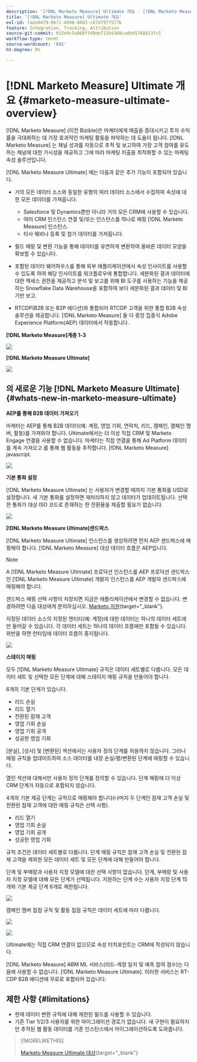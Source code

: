 ```yaml
---
description: '[!DNL Marketo Measure] Ultimate 개요 - [!DNL Marketo Measure]'
title: '[!DNL Marketo Measure] Ultimate 개요'
exl-id: fada9479-0671-4698-8043-c67d7977577b
feature: Integration, Tracking, Attribution
source-git-commit: 915e9c5a968ffd9de713b4308cadb91768613fc5
workflow-type: tm+mt
source-wordcount: '691'
ht-degree: 0%

---
```


# [!DNL Marketo Measure] Ultimate 개요 {#marketo-measure-ultimate-overview}

[!DNL Marketo Measure] (이전 Bizible)은 마케터에게 매출을 증대시키고 투자 수익률을 극대화하는 데 가장 효과적인 마케팅 활동을 파악하는 데 도움이 됩니다. [!DNL Marketo Measure] 는 채널 성과를 자동으로 추적 및 보고하여 가장 고객 참여를 유도하는 채널에 대한 가시성을 제공하고 그에 따라 마케팅 지출을 최적화할 수 있는 마케팅 속성 솔루션입니다.

[!DNL Marketo Measure Ultimate] 에는 다음과 같은 추가 기능이 포함되어 있습니다.

* 거의 모든 데이터 소스와 동일한 유형의 여러 데이터 소스에서 수집하여 속성에 대한 모든 데이터를 가져옵니다.
   * Salesforce 및 Dynamics뿐만 아니라 거의 모든 CRM에 사용할 수 있습니다.
   * 여러 CRM 인스턴스 연결 및/또는 인스턴스를 하나로 매핑 [!DNL Marketo Measure] 인스턴스.
   * 타사 웨비나 등록 및 참가 데이터를 가져옵니다.

* 필드 매핑 및 변환 기능을 통해 데이터를 유연하게 변환하여 올바른 데이터 모양을 확보할 수 있습니다.

* 포함된 데이터 웨어하우스를 통해 외부 애플리케이션에서 속성 인사이트를 사용할 수 있도록 하여 해당 인사이트를 워크플로우에 통합합니다. 세분화된 결과 데이터에 대한 액세스 권한을 제공하고 분석 및 보고를 위해 BI 도구를 사용하는 기능을 제공하는 Snowflake Data Warehouse을 포함하여 보다 세분화된 결과 데이터 및 BI 기반 보고.

* RTCDP(B2B 또는 B2P 에디션)와 통합되어 RTCDP 고객을 위한 통합 B2B 속성 솔루션을 제공합니다. [!DNL Marketo Measure] 둘 다 중앙 집중식 Adobe Experience Platform(AEP) 데이터에서 작동합니다.

**[!DNL Marketo Measure]계층 1-3**

![](assets/marketo-measure-ultimate-overview-1.png)

**[!DNL Marketo Measure Ultimate]**

![](assets/marketo-measure-ultimate-overview-2.png)

## 의 새로운 기능 [!DNL Marketo Measure Ultimate] {#whats-new-in-marketo-measure-ultimate}

**AEP를 통해 B2B 데이터 가져오기**

마케터는 AEP를 통해 B2B 데이터(예: 계정, 영업 기회, 연락처, 리드, 캠페인, 캠페인 멤버, 활동)를 가져와야 합니다. Ultimate에서는 더 이상 직접 CRM 및 Marketo Engage 연결을 사용할 수 없습니다. 마케터는 직접 연결을 통해 Ad Platform 데이터를 계속 가져오고 를 통해 웹 활동을 추적합니다. [!DNL Marketo Measure] javascript.

![](assets/marketo-measure-ultimate-overview-3.png)

**기본 통화 설정**

[!DNL Marketo Measure Ultimate] 는 사용자가 변경할 때까지 기본 통화를 USD로 설정합니다. 새 기본 통화를 설정하면 재처리하지 않고 데이터가 업데이트됩니다. 선택한 통화가 대상 ISO 코드로 존재하는 한 전환율을 제출할 필요가 없습니다.

![](assets/marketo-measure-ultimate-overview-4.png)

**[!DNL Marketo Measure Ultimate]샌드박스**

[!DNL Marketo Measure Ultimate] 인스턴스를 생성하려면 먼저 AEP 샌드박스에 매핑해야 합니다. [!DNL Marketo Measure] 대상 데이터 흐름은 AEP입니다.

>[!NOTE]
>
>A [!DNL Marketo Measure Ultimate] 프로덕션 인스턴스를 AEP 프로덕션 샌드박스 인 [!DNL Marketo Measure Ultimate] 개발자 인스턴스를 AEP 개발자 샌드박스에 매핑해야 합니다.

샌드박스 매핑 선택 사항이 저장되면 지금은 애플리케이션에서 변경할 수 없습니다. 변경하려면 다음 대상에게 문의하십시오. [Marketo 지원](https://nation.marketo.com/t5/support/ct-p/Support){target="_blank"}.

지정된 데이터 소스의 지정된 엔티티(예: 계정)에 대한 데이터는 하나의 데이터 세트에만 들어갈 수 있습니다. 각 데이터 세트는 하나의 데이터 흐름에만 포함될 수 있습니다. 위반을 하면 런타임에 데이터 흐름이 중지됩니다.

![](assets/marketo-measure-ultimate-overview-5.png)

**스테이지 매핑**

모두 [!DNL Marketo Measure Ultimate] 규칙은 데이터 세트별로 다릅니다. 모든 데이터 세트 및 선택한 모든 단계에 대해 스테이지 매핑 규칙을 만들어야 합니다.

6개의 기본 단계가 있습니다.

* 리드 손실
* 리드 열기
* 전환된 잠재 고객
* 영업 기회 손실
* 영업 기회 공개
* 성공한 영업 기회

[분실], [성사] 및 [변환된] 섹션에서는 사용자 정의 단계를 허용하지 않습니다. 그러나 매핑 규칙을 업데이트하여 소스 데이터를 내장 손실/평/변환된 단계에 매핑할 수 있습니다.

열린 섹션에 대해서만 사용자 정의 단계를 정의할 수 있습니다.
단계 매핑에 더 이상 CRM 단계가 자동으로 포함되지 않습니다.

4개의 기본 제공 단계는 규칙으로 매핑해야 합니다(나머지 두 단계인 잠재 고객 손실 및 전환된 잠재 고객에 대한 매핑 규칙은 선택 사항).

* 리드 열기
* 영업 기회 손실
* 영업 기회 공개
* 성공한 영업 기회

규칙 조건은 데이터 세트별로 다릅니다. 단계 매핑 규칙은 잠재 고객 손실 및 전환된 잠재 고객을 제외한 모든 데이터 세트 및 모든 단계에 대해 만들어야 합니다.

단계 및 부메랑과 사용자 지정 모델에 대한 선택 사항이 없습니다. 단계, 부메랑 및 사용자 지정 모델에 대해 모든 단계가 선택됩니다. 지원하는 단계 수는 사용자 지정 단계 15개와 기본 제공 단계 6개로 제한됩니다.

![](assets/marketo-measure-ultimate-overview-6.png)

캠페인 멤버 접점 규칙 및 활동 접점 규칙은 데이터 세트에 따라 다릅니다.

![](assets/marketo-measure-ultimate-overview-7.png)

![](assets/marketo-measure-ultimate-overview-8.png)

Ultimate에는 직접 CRM 연결이 없으므로 속성 터치포인트는 CRM에 작성되지 않습니다.

[!DNL Marketo Measure] ABM ML 서비스(리드-계정 일치 및 예측 참여 점수)는 다음에 사용할 수 없습니다. [!DNL Marketo Measure Ultimate]. 이러한 서비스는 RT-CDP B2B 에디션에 무료로 포함되어 있습니다.

## 제한 사항 {#limitations}

* 현재 데이터 변환 규칙에 대해 제한된 필드를 사용할 수 있습니다.
* 기존 Tier 1/2/3 사용자를 위한 마이그레이션 경로가 없습니다. 새 구현이 필요하지만 추적된 웹 활동 데이터를 기존 인스턴스에서 마이그레이션하도록 도와줍니다.

>[!MORELIKETHIS]
>
>[Marketo Measure Ultimate 대상](https://experienceleague.adobe.com/docs/experience-platform/destinations/catalog/adobe/marketo-measure-ultimate.html?lang=en){target="_blank"}
